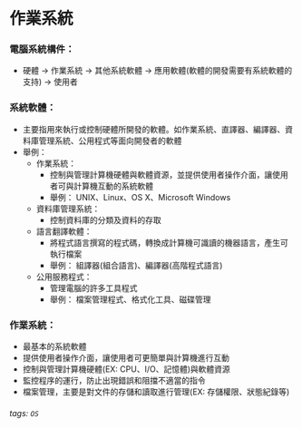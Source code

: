 # 作業系統

### 電腦系統構件：
- 硬體 -> 作業系統 -> 其他系統軟體 -> 應用軟體(軟體的開發需要有系統軟體的支持) -> 使用者

### 系統軟體：
- 主要指用來執行或控制硬體所開發的軟體。如作業系統、直譯器、編譯器、資料庫管理系統、公用程式等面向開發者的軟體
- 舉例：
    - 作業系統：
        - 控制與管理計算機硬體與軟體資源，並提供使用者操作介面，讓使用者可與計算機互動的系統軟體
        - 舉例： UNIX、Linux、OS X、Microsoft Windows
    - 資料庫管理系統：
        - 控制資料庫的分類及資料的存取
    - 語言翻譯軟體：
        - 將程式語言撰寫的程式碼，轉換成計算機可識讀的機器語言，產生可執行檔案
        - 舉例： 組譯器(組合語言)、編譯器(高階程式語言)
    - 公用服務程式：
        - 管理電腦的許多工具程式
        - 舉例： 檔案管理程式、格式化工具、磁碟管理

### 作業系統：
- 最基本的系統軟體
- 提供使用者操作介面，讓使用者可更簡單與計算機進行互動
- 控制與管理計算機硬體(EX: CPU、I/O、記憶體)與軟體資源
- 監控程序的運行，防止出現錯誤和阻擋不適當的指令
- 檔案管理，主要是對文件的存儲和讀取進行管理(EX: 存儲權限、狀態紀錄等)



###### tags: `OS`